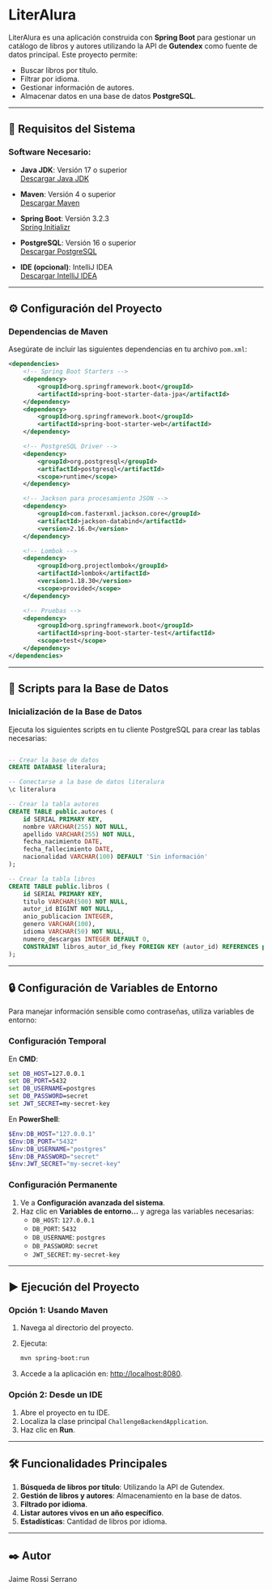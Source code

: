 # LiterAlura

LiterAlura es una aplicación construida con **Spring Boot** para gestionar un catálogo de libros y autores utilizando la API de **Gutendex** como fuente de datos principal. Este proyecto permite:

- Buscar libros por título.
- Filtrar por idioma.
- Gestionar información de autores.
- Almacenar datos en una base de datos **PostgreSQL**.

---

## 🚀 Requisitos del Sistema

### Software Necesario:

- **Java JDK**: Versión 17 o superior  
  [Descargar Java JDK](https://www.oracle.com/java/technologies/javase-jdk17-downloads.html)

- **Maven**: Versión 4 o superior  
  [Descargar Maven](https://maven.apache.org/download.cgi)

- **Spring Boot**: Versión 3.2.3  
  [Spring Initializr](https://start.spring.io/)

- **PostgreSQL**: Versión 16 o superior  
  [Descargar PostgreSQL](https://www.postgresql.org/download/)

- **IDE (opcional)**: IntelliJ IDEA  
  [Descargar IntelliJ IDEA](https://www.jetbrains.com/es-es/idea/download/?section=windows)

---

## ⚙️ Configuración del Proyecto

### Dependencias de Maven

Asegúrate de incluir las siguientes dependencias en tu archivo `pom.xml`:

```xml
<dependencies>
    <!-- Spring Boot Starters -->
    <dependency>
        <groupId>org.springframework.boot</groupId>
        <artifactId>spring-boot-starter-data-jpa</artifactId>
    </dependency>
    <dependency>
        <groupId>org.springframework.boot</groupId>
        <artifactId>spring-boot-starter-web</artifactId>
    </dependency>

    <!-- PostgreSQL Driver -->
    <dependency>
        <groupId>org.postgresql</groupId>
        <artifactId>postgresql</artifactId>
        <scope>runtime</scope>
    </dependency>

    <!-- Jackson para procesamiento JSON -->
    <dependency>
        <groupId>com.fasterxml.jackson.core</groupId>
        <artifactId>jackson-databind</artifactId>
        <version>2.16.0</version>
    </dependency>

    <!-- Lombok -->
    <dependency>
        <groupId>org.projectlombok</groupId>
        <artifactId>lombok</artifactId>
        <version>1.18.30</version>
        <scope>provided</scope>
    </dependency>

    <!-- Pruebas -->
    <dependency>
        <groupId>org.springframework.boot</groupId>
        <artifactId>spring-boot-starter-test</artifactId>
        <scope>test</scope>
    </dependency>
</dependencies>
```

---

## 📂 Scripts para la Base de Datos

### Inicialización de la Base de Datos

Ejecuta los siguientes scripts en tu cliente PostgreSQL para crear las tablas necesarias:

```sql

-- Crear la base de datos
CREATE DATABASE literalura;

-- Conectarse a la base de datos literalura
\c literalura

-- Crear la tabla autores
CREATE TABLE public.autores (
    id SERIAL PRIMARY KEY,
    nombre VARCHAR(255) NOT NULL,
    apellido VARCHAR(255) NOT NULL,
    fecha_nacimiento DATE,
    fecha_fallecimiento DATE,
    nacionalidad VARCHAR(100) DEFAULT 'Sin información'
);

-- Crear la tabla libros
CREATE TABLE public.libros (
    id SERIAL PRIMARY KEY,
    titulo VARCHAR(500) NOT NULL,
    autor_id BIGINT NOT NULL,
    anio_publicacion INTEGER,
    genero VARCHAR(100),
    idioma VARCHAR(50) NOT NULL,
    numero_descargas INTEGER DEFAULT 0,
    CONSTRAINT libros_autor_id_fkey FOREIGN KEY (autor_id) REFERENCES public.autores(id)
);
```

---

## 🔒 Configuración de Variables de Entorno

Para manejar información sensible como contraseñas, utiliza variables de entorno:

### Configuración Temporal

En **CMD**:
```cmd
set DB_HOST=127.0.0.1
set DB_PORT=5432
set DB_USERNAME=postgres
set DB_PASSWORD=secret
set JWT_SECRET=my-secret-key
```

En **PowerShell**:
```powershell
$Env:DB_HOST="127.0.0.1"
$Env:DB_PORT="5432"
$Env:DB_USERNAME="postgres"
$Env:DB_PASSWORD="secret"
$Env:JWT_SECRET="my-secret-key"
```

### Configuración Permanente

1. Ve a **Configuración avanzada del sistema**.
2. Haz clic en **Variables de entorno...** y agrega las variables necesarias:
    - `DB_HOST`: `127.0.0.1`
    - `DB_PORT`: `5432`
    - `DB_USERNAME`: `postgres`
    - `DB_PASSWORD`: `secret`
    - `JWT_SECRET`: `my-secret-key`

---

## ▶️ Ejecución del Proyecto

### Opción 1: Usando Maven

1. Navega al directorio del proyecto.
2. Ejecuta:

   ```bash
   mvn spring-boot:run
   ```

3. Accede a la aplicación en: [http://localhost:8080](http://localhost:8080).

### Opción 2: Desde un IDE

1. Abre el proyecto en tu IDE.
2. Localiza la clase principal `ChallengeBackendApplication`.
3. Haz clic en **Run**.

---

## 🛠️ Funcionalidades Principales

1. **Búsqueda de libros por título**: Utilizando la API de Gutendex.
2. **Gestión de libros y autores**: Almacenamiento en la base de datos.
3. **Filtrado por idioma**.
4. **Listar autores vivos en un año específico**.
5. **Estadísticas**: Cantidad de libros por idioma.

---

## ✒️ Autor

Jaime Rossi Serrano
